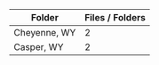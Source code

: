 | Folder       |   Files / Folders |
|--------------|-------------------|
| Cheyenne, WY |                 2 |
| Casper, WY   |                 2 |